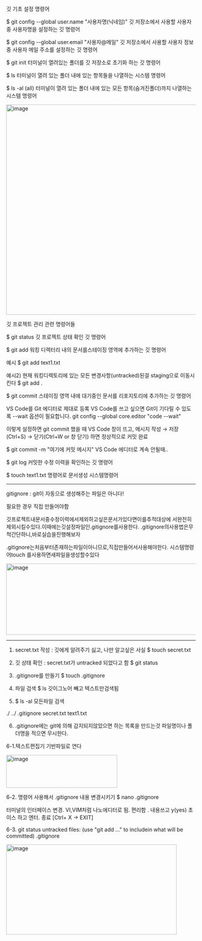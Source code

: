 
깃 기초 설정 명령어

$ git config --global user.name "사용자명(닉네임)"
깃 저장소에서 사용할 사용자 중 사용자명을 설정하는 깃 명령어

$ git config --global user.email "사용자@메일"
깃 저장소에서 사용할 사용자 정보 중 사용자 메일 주소를 설정하는 깃 명령어

$ git init
터미널이 열려있는 폴더를 깃 저장소로 초기화 하는 깃 명령어

$ ls 
터미널이 열려 있는 폴더 내에 있는 항목들을 나열하는 시스템 명령어

$ ls -al (all)
터미널이 열려 있는 폴더 내에 있는 모든 항목(숨겨진폴더)까지 나열하는 시스템 명령어


<img width="749" height="557" alt="image" src="https://github.com/user-attachments/assets/161badb6-ddb1-4d5c-ae30-0453e167e51b" />

깃 프로젝트 관리 관련 명령어들

$ git status
깃 프로젝트 상태 확인 깃 명령어

$ git add
워킹 디렉터리 내의 문서를스테이징 영역에 추가하는 깃 명령어

예시 $ git add text1.txt

예시2) 현재 워킹디렉토리에 있는 모든 변경사항(untracked)된걸 staging으로 이동시킨다
$ git add .

$ git commit
스테이징 영역 내에 대기중인 문서를 리포지토리에 추가하는 깃 명령어

VS Code를 Git 에디터로 제대로 등록
VS Code를 쓰고 싶으면 Git이 기다릴 수 있도록 --wait 옵션이 필요합니다.
git config --global core.editor "code --wait"

이렇게 설정하면 git commit 했을 때 VS Code 창이 뜨고, 
메시지 작성 → 저장(Ctrl+S) → 닫기(Ctrl+W or 창 닫기) 하면 정상적으로 커밋 완료


$ git commit -m "여기에 커밋 메시지"
VS Code 에디터로 계속 안될때..

$ git log
커밋한 수정 이력을 확인하는 깃 명령어

$ touch text1.txt
명령어로 문서생성 시스템명령어

---
gitignore   : git이 자동으로 생성해주는 파일은 아니다!

필요한 경우 직접 만들어야함

깃프로젝트내문서중수정이력에서제외하고싶은문서가있다면이를추적대상에
서완전히제외시킬수있다.이때에는깃설정파일인.gitignore를사용한다.
 .gitignore의사용법은무척간단하니,바로실습을진행해보자

.gitignore는처음부터존재하는파일이아니므로,직접만들어서사용해야한다.
시스템명령어touch 를사용하면새파일을생성할수있다


<img width="563" height="189" alt="image" src="https://github.com/user-attachments/assets/ff190c1a-b3c9-40b9-b549-c49b2d399667" />

---
1. secret.txt 작성 : 깃에게 알려주기 싫고, 나만 알고싶은 사실
$ touch secret.txt
2. 깃 상태 확인 : secret.txt가 untracked 되었다고 함
$ git status

3. .gitignore를 만들기
$ touch .gitignore

4. 파일 검색
$ ls
깃이그노어 빼고 텍스트만검색됨

5. $ ls -al  모든파일 검색

./
../
.gitignore
secret.txt
text1.txt

6. .gitignore에는 git에 의해 감지되지않았으면 하는 목록을 만드는것
   파일명이나 폴더명을 적으면 무시한다.

6-1.텍스트편집기 기반파일로 연다

<img width="295" height="87" alt="image" src="https://github.com/user-attachments/assets/07c6f32c-07f0-4e1b-abd0-a5fab2e46582" />

6-2. 명령어 사용해서 .gitignore 내용 변경시키기
$ nano .gitignore

터미널의 인터페이스 변경. VI,VIM처럼 나노에디터로 됨. 편리함 . 내용쓰고 y(yes) 초이스 하고 엔터. 종료
[Ctrl+ X -> EXIT]

6-3. git status
untracked files: (use "git add <file>..." to includein what will be committed)
.gitignore 


<img width="453" height="239" alt="image" src="https://github.com/user-attachments/assets/9dedd4a4-be5c-4b15-82de-e1fa4886a32d" />

